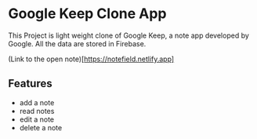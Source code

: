 # Google Keep Clone App

This Project is light weight clone of Google Keep, a note app developed by Google.
All the data are stored in Firebase.

(Link to the open note)[https://notefield.netlify.app]

## Features
* add a note
* read notes
* edit a note
* delete a note
